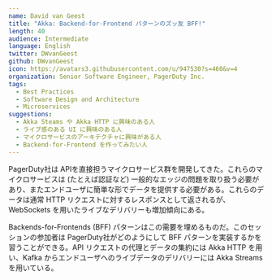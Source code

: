 ```yaml
---
name: David van Geest
title: "Akka: Backend-for-Frontend パターンのズッ友 BFF!"
length: 40
audience: Intermediate
language: English
twitter: DWvanGeest
github: DWvanGeest
icon: https://avatars3.githubusercontent.com/u/947530?s=460&v=4
organization: Senior Software Engineer, PagerDuty Inc.
tags:
  - Best Practices
  - Software Design and Architecture
  - Microservices
suggestions:
  - Akka Steams や Akka HTTP に興味のある人
  - ライブ感のある UI に興味のある人
  - マイクロサービスのアーキテクチャに興味がある人
  - Backend-for-Frontend を作ってみたい人
---
```

PagerDuty社は APIを直接担うマイクロサービス群を開発してきた。これらのマイクロサービスは (たとえば認証など) 一般的なエッジの問題を取り扱う必要があり、またエンドユーザに簡単な形でデータを提供する必要がある。これらのデータは通常 HTTP リクエストに対するレスポンスとして返されるが、WebSockets を用いたライブなデリバリーも増加傾向にある。

Backends-for-Frontends (BFF) パターンはこの需要を埋めるものだ。このセッションの参加者は PagerDuty社がどのようにして BFF パターンを実装するかを習うことができる。API リクエストの代理とデータの集約には Akka HTTP を用い、Kafka からエンドユーザへのライブデータのデリバリーには Akka Streams を用いている。
